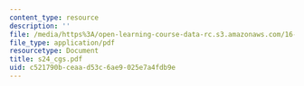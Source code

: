 ```yaml
---
content_type: resource
description: ''
file: /media/https%3A/open-learning-course-data-rc.s3.amazonaws.com/16-01-unified-engineering-i-ii-iii-iv-fall-2005-spring-2006/c521790bceaad53c6ae9025e7a4fdb9e_s24_cgs.pdf
file_type: application/pdf
resourcetype: Document
title: s24_cgs.pdf
uid: c521790b-ceaa-d53c-6ae9-025e7a4fdb9e
---
```

